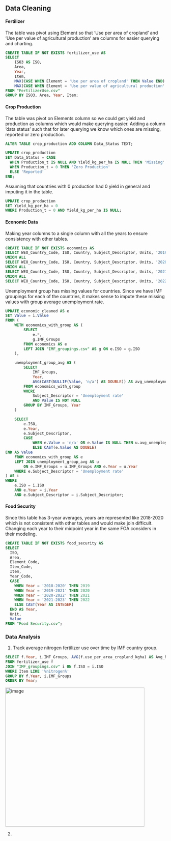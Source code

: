 ## Data Cleaning

#### Fertilizer
The table was pivot using Element so that ‘Use per area of cropland’ and ‘Use per value
of agricultural production’ are columns for easier querying and charting.

````sql
CREATE TABLE IF NOT EXISTS fertilizer_use AS
SELECT
    ISO3 AS ISO,
    Area,
    Year,
    Item,
    MAX(CASE WHEN Element = 'Use per area of cropland' THEN Value END) AS "use_per_area_cropland_kgha",
    MAX(CASE WHEN Element = 'Use per value of agricultural production' THEN Value END) AS "use_per_value_ag_prod_gdollar"
FROM "FertilizerUse.csv"
GROUP BY ISO3, Area, Year, Item;
````

#### Crop Production
The table was pivot on Elements column so we could get yield and production as
columns which would make querying easier. Adding a column ‘data status’ such that for later querying we know which ones are
missing, reported or zero production.

````sql
ALTER TABLE crop_production ADD COLUMN Data_Status TEXT;

UPDATE crop_production
SET Data_Status = CASE
  WHEN Production_t IS NULL AND Yield_kg_per_ha IS NULL THEN 'Missing'
  WHEN Production_t = 0 THEN 'Zero Production'
  ELSE 'Reported'
END;
````

Assuming that countries with 0 production had 0 yield in general and imputing it in the
table.

````sql
UPDATE crop_production
SET Yield_kg_per_ha = 0
WHERE Production_t = 0 AND Yield_kg_per_ha IS NULL;
````

#### Economic Data

Making year columns to a single column with all the years to ensure consistency with
other tables.

````sql
CREATE TABLE IF NOT EXISTS economics AS
SELECT WEO_Country_Code, ISO, Country, Subject_Descriptor, Units, '2019' AS Year, "2019" AS Value FROM "Economic.csv"
UNION ALL
SELECT WEO_Country_Code, ISO, Country, Subject_Descriptor, Units, '2020' AS Year, "2020" AS Value FROM "Economic.csv"
UNION ALL
SELECT WEO_Country_Code, ISO, Country, Subject_Descriptor, Units, '2021' AS Year, "2021" AS Value FROM "Economic.csv"
UNION ALL
SELECT WEO_Country_Code, ISO, Country, Subject_Descriptor, Units, '2022' AS Year, "2022" AS Value FROM "Economic.csv";
````
Unemployment group has missing values for countries. Since we have IMF groupings for
each of the countries, it makes sense to impute these missing values with group average
unemployment rate.

````sql
UPDATE economic_cleaned AS e
SET Value = i.Value
FROM (
    WITH economics_with_group AS (
        SELECT
            e.*,
            g.IMF_Groups
        FROM economics AS e
        LEFT JOIN "IMF_groupings.csv" AS g ON e.ISO = g.ISO
    ),

    unemployment_group_avg AS (
        SELECT
            IMF_Groups,
            Year,
            AVG(CAST(NULLIF(Value, 'n/a') AS DOUBLE)) AS avg_unemployment
        FROM economics_with_group
        WHERE
            Subject_Descriptor = 'Unemployment rate'
            AND Value IS NOT NULL
        GROUP BY IMF_Groups, Year
    )

    SELECT
        e.ISO,
        e.Year,
        e.Subject_Descriptor,
        CASE 
            WHEN e.Value = 'n/a' OR e.Value IS NULL THEN u.avg_unemployment
            ELSE CAST(e.Value AS DOUBLE)
END AS Value
    FROM economics_with_group AS e
    LEFT JOIN unemployment_group_avg AS u
        ON e.IMF_Groups = u.IMF_Groups AND e.Year = u.Year
    WHERE e.Subject_Descriptor = 'Unemployment rate'
) AS i
WHERE
    e.ISO = i.ISO
    AND e.Year = i.Year
    AND e.Subject_Descriptor = i.Subject_Descriptor;
````

#### Food Security

Since this table has 3-year averages, years are represented like 2018-2020 which is not
consistent with other tables and would make join difficult. Changing each year to their
midpoint year in the same FOA considers in their modeling.

````sql
CREATE TABLE IF NOT EXISTS food_security AS
SELECT 
  ISO,
  Area,
  Element_Code,
  Item_Code,
  Item,
  Year_Code,
  CASE 
    WHEN Year = '2018-2020' THEN 2019
    WHEN Year = '2019-2021' THEN 2020
    WHEN Year = '2020-2022' THEN 2021
    WHEN Year = '2021-2023' THEN 2022
    ELSE CAST(Year AS INTEGER)
  END AS Year,
  Unit,
  Value
FROM "Food Security.csv";
````

### Data Analysis

1. Track average nitrogen fertilizer use over time by IMF country group.

````sql
SELECT f.Year, i.IMF_Groups, AVG(f.use_per_area_cropland_kgha) AS Avg_Nitrogen_Use
FROM fertilizer_use f
JOIN "IMF_groupings.csv" i ON f.ISO = i.ISO
WHERE Item LIKE '%nitrogen%'
GROUP BY f.Year, i.IMF_Groups
ORDER BY Year;
````

<img width="437" alt="image" src="https://github.com/user-attachments/assets/492a5095-d4b3-4d5f-8294-ce43cec071f0" />

2. 


